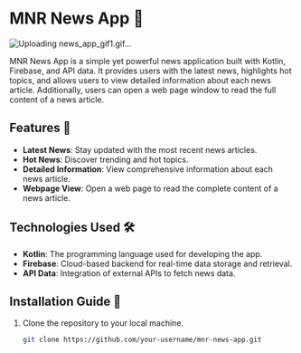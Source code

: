 # MNR News App 📰

![Uploading news_app_gif1.gif…]()

MNR News App is a simple yet powerful news application built with Kotlin, Firebase, and API data. It provides users with the latest news, highlights hot topics, and allows users to view detailed information about each news article. Additionally, users can open a web page window to read the full content of a news article.

## Features 🚀

- **Latest News**: Stay updated with the most recent news articles.
- **Hot News**: Discover trending and hot topics.
- **Detailed Information**: View comprehensive information about each news article.
- **Webpage View**: Open a web page to read the complete content of a news article.

## Technologies Used 🛠️

- **Kotlin**: The programming language used for developing the app.
- **Firebase**: Cloud-based backend for real-time data storage and retrieval.
- **API Data**: Integration of external APIs to fetch news data.

## Installation Guide 📲

1. Clone the repository to your local machine.
   ```bash
   git clone https://github.com/your-username/mnr-news-app.git
